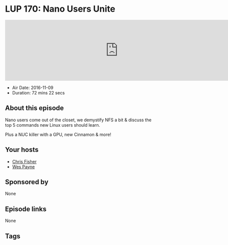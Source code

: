 # LUP 170: Nano Users Unite

<iframe src="https://player.fireside.fm/v2/RUkczH-V+8VOu0k11?theme=dark" width="740" height="200" frameborder="0" scrolling="no"></iframe>

* Air Date: 2016-11-09
* Duration: 72 mins 22 secs

## About this episode

Nano users come out of the closet, we demystify NFS a bit & discuss the top 5 commands new Linux users should learn.

Plus a NUC killer with a GPU, new Cinnamon & more!

## Your hosts
* [Chris Fisher](https://linuxunplugged.com/hosts/chrislas)
* [Wes Payne](https://linuxunplugged.com/hosts/wes)

## Sponsored by

None



## Episode links

None



## Tags

